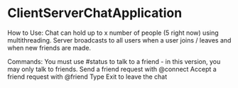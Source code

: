 # ClientServerChatApplication

How to Use:
  Chat can hold up to x number of people (5 right now) using multithreading.
  Server broadcasts to all users when a user joins / leaves and when new friends are made.

Commands:
  You must use #status to talk to a friend - in this version, you may only talk to friends.
  Send a friend request with @connect <username>
  Accept a friend request with @friend <username>
  Type Exit to leave the chat
  
